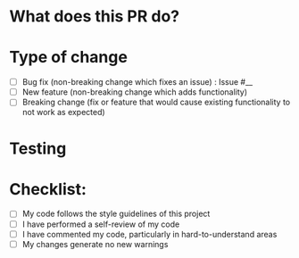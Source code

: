 # What does this PR do?

<!--- Provide a general summary of what your PR accomplishes. If it includes a visual change (i.e. a change to an embed) provide a screenshot. -->

# Type of change

<!--- If this PR fixes an existing issue, please link the issue below. -->

- [ ] Bug fix (non-breaking change which fixes an issue) : Issue #\_\_
- [ ] New feature (non-breaking change which adds functionality)
- [ ] Breaking change (fix or feature that would cause existing functionality to not work as expected)

# Testing

<!--- Please describe the tests that you ran to verify your changes. Provide instructions so we can reproduce. Please also list any relevant details for your test configuration. -->

# Checklist:

- [ ] My code follows the style guidelines of this project
- [ ] I have performed a self-review of my code
- [ ] I have commented my code, particularly in hard-to-understand areas
- [ ] My changes generate no new warnings
